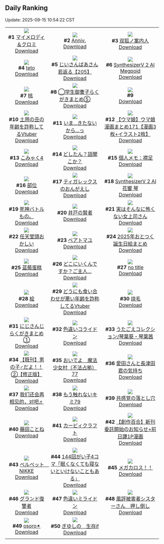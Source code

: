 ## Daily Ranking
Update: 2025-09-15 10:54:22 CST

|      |      |      |
| :----: | :----: | :----: |
| ![](https://i.pixiv.re/c/240x480/img-master/img/2025/09/12/00/00/15/134985186_p0_master1200.jpg)<br>**#1** [マイメロディ＆クロミ](https://www.pixiv.net/artworks/134985186)<br>[Download](https://i.pixiv.re/img-original/img/2025/09/12/00/00/15/134985186_p0.png) | ![](https://i.pixiv.re/c/240x480/img-master/img/2025/09/12/19/18/04/135010001_p0_master1200.jpg)<br>**#2** [Anniv.](https://www.pixiv.net/artworks/135010001)<br>[Download](https://i.pixiv.re/img-original/img/2025/09/12/19/18/04/135010001_p0.jpg) | ![](https://i.pixiv.re/c/240x480/img-master/img/2025/09/13/00/00/17/135022025_p0_master1200.jpg)<br>**#3** [双狐ノ案内人](https://www.pixiv.net/artworks/135022025)<br>[Download](https://i.pixiv.re/img-original/img/2025/09/13/00/00/17/135022025_p0.png) |
| ![](https://i.pixiv.re/c/240x480/img-master/img/2025/09/12/01/00/48/134985152_p0_master1200.jpg)<br>**#4** [teto](https://www.pixiv.net/artworks/134985152)<br>[Download](https://i.pixiv.re/img-original/img/2025/09/12/01/00/48/134985152_p0.jpg) | ![](https://i.pixiv.re/c/240x480/img-master/img/2025/09/13/11/01/58/135036048_p0_master1200.jpg)<br>**#5** [じいさんばあさん若返る【205】](https://www.pixiv.net/artworks/135036048)<br>[Download](https://i.pixiv.re/img-original/img/2025/09/13/11/01/58/135036048_p0.png) | ![](https://i.pixiv.re/c/240x480/img-master/img/2025/09/12/19/41/45/135010886_p0_master1200.jpg)<br>**#6** [SynthesizerV 2 AI Megpoid](https://www.pixiv.net/artworks/135010886)<br>[Download](https://i.pixiv.re/img-original/img/2025/09/12/19/41/45/135010886_p0.jpg) |
| ![](https://i.pixiv.re/c/240x480/img-master/img/2025/09/13/20/30/02/135053431_p0_master1200.jpg)<br>**#7** [桃](https://www.pixiv.net/artworks/135053431)<br>[Download](https://i.pixiv.re/img-original/img/2025/09/13/20/30/02/135053431_p0.png) | ![](https://i.pixiv.re/c/240x480/img-master/img/2025/09/12/23/32/07/135020826_p0_master1200.jpg)<br>**#8** [◯学生御曹子らくがきまとめ⑤](https://www.pixiv.net/artworks/135020826)<br>[Download](https://i.pixiv.re/img-original/img/2025/09/12/23/32/07/135020826_p0.jpg) | ![](https://s.pximg.net/common/images/limit_unviewable_s.png)<br>**#9** [](https://www.pixiv.net/artworks/135058293)<br>[Download](https://s.pximg.net/common/images/limit_unviewable_s.png) |
| ![](https://i.pixiv.re/c/240x480/img-master/img/2025/09/12/21/16/49/135015121_p0_master1200.jpg)<br>**#10** [土用の丑の年齢を詐称してるVtuber](https://www.pixiv.net/artworks/135015121)<br>[Download](https://i.pixiv.re/img-original/img/2025/09/12/21/16/49/135015121_p0.png) | ![](https://i.pixiv.re/c/240x480/img-master/img/2025/09/12/22/00/24/135017044_p0_master1200.jpg)<br>**#11** [いま...きたないから...っ](https://www.pixiv.net/artworks/135017044)<br>[Download](https://i.pixiv.re/img-original/img/2025/09/12/22/00/24/135017044_p0.png) | ![](https://i.pixiv.re/c/240x480/img-master/img/2025/09/12/00/00/35/134985329_p0_master1200.jpg)<br>**#12** [【ウマ娘】ウマ娘漫画まとめ171【漫画3枚+イラスト2枚】](https://www.pixiv.net/artworks/134985329)<br>[Download](https://i.pixiv.re/img-original/img/2025/09/12/00/00/35/134985329_p0.jpg) |
| ![](https://i.pixiv.re/c/240x480/img-master/img/2025/09/13/12/19/02/135038156_p0_master1200.jpg)<br>**#13** [こみゃく4](https://www.pixiv.net/artworks/135038156)<br>[Download](https://i.pixiv.re/img-original/img/2025/09/13/12/19/02/135038156_p0.png) | ![](https://i.pixiv.re/c/240x480/img-master/img/2025/09/12/01/28/05/134988793_p0_master1200.jpg)<br>**#14** [どしたん？話聞こか？](https://www.pixiv.net/artworks/134988793)<br>[Download](https://i.pixiv.re/img-original/img/2025/09/12/01/28/05/134988793_p0.jpg) | ![](https://i.pixiv.re/c/240x480/img-master/img/2025/09/13/06/00/10/135030252_p0_master1200.jpg)<br>**#15** [個人メモ：襟足](https://www.pixiv.net/artworks/135030252)<br>[Download](https://i.pixiv.re/img-original/img/2025/09/13/06/00/10/135030252_p0.jpg) |
| ![](https://i.pixiv.re/c/240x480/img-master/img/2025/09/12/20/45/17/135013611_p0_master1200.jpg)<br>**#16** [部位](https://www.pixiv.net/artworks/135013611)<br>[Download](https://i.pixiv.re/img-original/img/2025/09/12/20/45/17/135013611_p0.png) | ![](https://i.pixiv.re/c/240x480/img-master/img/2025/09/12/00/00/30/134985298_p0_master1200.jpg)<br>**#17** [ティガレックスのおんがえし](https://www.pixiv.net/artworks/134985298)<br>[Download](https://i.pixiv.re/img-original/img/2025/09/12/00/00/30/134985298_p0.jpg) | ![](https://i.pixiv.re/c/240x480/img-master/img/2025/09/12/19/37/09/135010715_p0_master1200.jpg)<br>**#18** [SynthesizerV 2 AI 花響 琴](https://www.pixiv.net/artworks/135010715)<br>[Download](https://i.pixiv.re/img-original/img/2025/09/12/19/37/09/135010715_p0.jpg) |
| ![](https://i.pixiv.re/c/240x480/img-master/img/2025/09/12/04/18/06/134991587_p0_master1200.jpg)<br>**#19** [死神バトルもの。](https://www.pixiv.net/artworks/134991587)<br>[Download](https://i.pixiv.re/img-original/img/2025/09/12/04/18/06/134991587_p0.jpg) | ![](https://i.pixiv.re/c/240x480/img-master/img/2025/09/12/07/05/07/134994250_p0_master1200.jpg)<br>**#20** [井戸の賢者](https://www.pixiv.net/artworks/134994250)<br>[Download](https://i.pixiv.re/img-original/img/2025/09/12/07/05/07/134994250_p0.jpg) | ![](https://i.pixiv.re/c/240x480/img-master/img/2025/09/12/00/06/44/134985852_p0_master1200.jpg)<br>**#21** [実はそんなに怖くない女上司さん](https://www.pixiv.net/artworks/134985852)<br>[Download](https://i.pixiv.re/img-original/img/2025/09/12/00/06/44/134985852_p0.jpg) |
| ![](https://i.pixiv.re/c/240x480/img-master/img/2025/09/12/18/51/06/135008886_p0_master1200.jpg)<br>**#22** [任天堂頭おかしい](https://www.pixiv.net/artworks/135008886)<br>[Download](https://i.pixiv.re/img-original/img/2025/09/12/18/51/06/135008886_p0.jpg) | ![](https://i.pixiv.re/c/240x480/img-master/img/2025/09/12/00/00/23/134985249_p0_master1200.jpg)<br>**#23** [ベアトマユ](https://www.pixiv.net/artworks/134985249)<br>[Download](https://i.pixiv.re/img-original/img/2025/09/12/00/00/23/134985249_p0.jpg) | ![](https://i.pixiv.re/c/240x480/img-master/img/2025/09/13/12/00/16/135037527_p0_master1200.jpg)<br>**#24** [2025年おとつく誕生日絵まとめ](https://www.pixiv.net/artworks/135037527)<br>[Download](https://i.pixiv.re/img-original/img/2025/09/13/12/00/16/135037527_p0.png) |
| ![](https://i.pixiv.re/c/240x480/img-master/img/2025/09/12/19/23/32/135010180_p0_master1200.jpg)<br>**#25** [蓝莓蛋糕](https://www.pixiv.net/artworks/135010180)<br>[Download](https://i.pixiv.re/img-original/img/2025/09/12/19/23/32/135010180_p0.png) | ![](https://i.pixiv.re/c/240x480/img-master/img/2025/09/12/01/05/50/134988211_p0_master1200.jpg)<br>**#26** [どこにいくんですか？ご主人…](https://www.pixiv.net/artworks/134988211)<br>[Download](https://i.pixiv.re/img-original/img/2025/09/12/01/05/50/134988211_p0.png) | ![](https://i.pixiv.re/c/240x480/img-master/img/2025/09/12/19/02/14/135009476_p0_master1200.jpg)<br>**#27** [no title](https://www.pixiv.net/artworks/135009476)<br>[Download](https://i.pixiv.re/img-original/img/2025/09/12/19/02/14/135009476_p0.jpg) |
| ![](https://i.pixiv.re/c/240x480/img-master/img/2025/09/12/21/40/46/135016179_p0_master1200.jpg)<br>**#28** [絵](https://www.pixiv.net/artworks/135016179)<br>[Download](https://i.pixiv.re/img-original/img/2025/09/12/21/40/46/135016179_p0.png) | ![](https://i.pixiv.re/c/240x480/img-master/img/2025/09/13/21/08/17/135055291_p0_master1200.jpg)<br>**#29** [どうにも食い合わせが悪い年齢を詐称してるVtuber](https://www.pixiv.net/artworks/135055291)<br>[Download](https://i.pixiv.re/img-original/img/2025/09/13/21/08/17/135055291_p0.png) | ![](https://i.pixiv.re/c/240x480/img-master/img/2025/09/12/12/30/18/135000125_p0_master1200.jpg)<br>**#30** [烧毛](https://www.pixiv.net/artworks/135000125)<br>[Download](https://i.pixiv.re/img-original/img/2025/09/12/12/30/18/135000125_p0.jpg) |
| ![](https://i.pixiv.re/c/240x480/img-master/img/2025/09/13/00/01/36/135022347_p0_master1200.jpg)<br>**#31** [にじさんじらくがきまとめ①](https://www.pixiv.net/artworks/135022347)<br>[Download](https://i.pixiv.re/img-original/img/2025/09/13/00/01/36/135022347_p0.png) | ![](https://i.pixiv.re/c/240x480/img-master/img/2025/09/12/20/10/24/135012158_p0_master1200.jpg)<br>**#32** [色違いコライドン](https://www.pixiv.net/artworks/135012158)<br>[Download](https://i.pixiv.re/img-original/img/2025/09/12/20/10/24/135012158_p0.jpg) | ![](https://i.pixiv.re/c/240x480/img-master/img/2025/09/13/19/34/44/135051150_p0_master1200.jpg)<br>**#33** [うたごえコレクション/琴葉葵・琴葉茜](https://www.pixiv.net/artworks/135051150)<br>[Download](https://i.pixiv.re/img-original/img/2025/09/13/19/34/44/135051150_p0.jpg) |
| ![](https://i.pixiv.re/c/240x480/img-master/img/2025/09/13/00/00/44/135022178_p0_master1200.jpg)<br>**#34** [【既刊】男の子♂だよ！！②【修正版】](https://www.pixiv.net/artworks/135022178)<br>[Download](https://i.pixiv.re/img-original/img/2025/09/13/00/00/44/135022178_p0.jpg) | ![](https://i.pixiv.re/c/240x480/img-master/img/2025/09/13/13/23/25/135039765_p0_master1200.jpg)<br>**#35** [おいでよ　魔法少女村（不法占拠）77](https://www.pixiv.net/artworks/135039765)<br>[Download](https://i.pixiv.re/img-original/img/2025/09/13/13/23/25/135039765_p0.png) | ![](https://i.pixiv.re/c/240x480/img-master/img/2025/09/12/16/02/12/135004038_p0_master1200.jpg)<br>**#36** [愛田さんと長津田君の気持ち](https://www.pixiv.net/artworks/135004038)<br>[Download](https://i.pixiv.re/img-original/img/2025/09/12/16/02/12/135004038_p0.jpg) |
| ![](https://i.pixiv.re/c/240x480/img-master/img/2025/09/12/19/18/39/135010025_p0_master1200.jpg)<br>**#37** [我们还会再相见的，对吧♬](https://www.pixiv.net/artworks/135010025)<br>[Download](https://i.pixiv.re/img-original/img/2025/09/12/19/18/39/135010025_p0.jpg) | ![](https://i.pixiv.re/c/240x480/img-master/img/2025/09/12/13/16/37/135001044_p0_master1200.jpg)<br>**#38** [もう触れないキミ79](https://www.pixiv.net/artworks/135001044)<br>[Download](https://i.pixiv.re/img-original/img/2025/09/12/13/16/37/135001044_p0.jpg) | ![](https://i.pixiv.re/c/240x480/img-master/img/2025/09/12/00/24/54/134986635_p0_master1200.jpg)<br>**#39** [共感覚の落とし穴](https://www.pixiv.net/artworks/134986635)<br>[Download](https://i.pixiv.re/img-original/img/2025/09/12/00/24/54/134986635_p0.png) |
| ![](https://i.pixiv.re/c/240x480/img-master/img/2025/09/12/12/00/02/134999259_p0_master1200.jpg)<br>**#40** [藤田ことね](https://www.pixiv.net/artworks/134999259)<br>[Download](https://i.pixiv.re/img-original/img/2025/09/12/12/00/02/134999259_p0.jpg) | ![](https://i.pixiv.re/c/240x480/img-master/img/2025/09/13/12/52/02/135038953_p0_master1200.jpg)<br>**#41** [カービィクラフト](https://www.pixiv.net/artworks/135038953)<br>[Download](https://i.pixiv.re/img-original/img/2025/09/13/12/52/02/135038953_p0.jpg) | ![](https://i.pixiv.re/c/240x480/img-master/img/2025/09/13/00/00/50/135022204_p0_master1200.jpg)<br>**#42** [【創作百合】新刊委託開始のお知らせ+前日譚1P漫画](https://www.pixiv.net/artworks/135022204)<br>[Download](https://i.pixiv.re/img-original/img/2025/09/13/00/00/50/135022204_p0.jpg) |
| ![](https://i.pixiv.re/c/240x480/img-master/img/2025/09/12/00/00/31/134985306_p0_master1200.jpg)<br>**#43** [ベルベット　NIKKE](https://www.pixiv.net/artworks/134985306)<br>[Download](https://i.pixiv.re/img-original/img/2025/09/12/00/00/31/134985306_p0.jpg) | ![](https://i.pixiv.re/c/240x480/img-master/img/2025/09/12/00/03/33/134985688_p0_master1200.jpg)<br>**#44** [144回がい子4コマ「眠くなくても寝ないといけないこともある」](https://www.pixiv.net/artworks/134985688)<br>[Download](https://i.pixiv.re/img-original/img/2025/09/12/00/03/33/134985688_p0.png) | ![](https://i.pixiv.re/c/240x480/img-master/img/2025/09/13/01/34/28/135025767_p0_master1200.jpg)<br>**#45** [メガカロス！！](https://www.pixiv.net/artworks/135025767)<br>[Download](https://i.pixiv.re/img-original/img/2025/09/13/01/34/28/135025767_p0.jpg) |
| ![](https://i.pixiv.re/c/240x480/img-master/img/2025/09/12/00/00/22/134985245_p0_master1200.jpg)<br>**#46** [グランド復讐者](https://www.pixiv.net/artworks/134985245)<br>[Download](https://i.pixiv.re/img-original/img/2025/09/12/00/00/22/134985245_p0.png) | ![](https://i.pixiv.re/c/240x480/img-master/img/2025/09/13/20/34/15/135053672_p0_master1200.jpg)<br>**#47** [色違いミライドン](https://www.pixiv.net/artworks/135053672)<br>[Download](https://i.pixiv.re/img-original/img/2025/09/13/20/34/15/135053672_p0.jpg) | ![](https://i.pixiv.re/c/240x480/img-master/img/2025/09/12/12/41/37/135000350_p0_master1200.jpg)<br>**#48** [風評被害者シスターさん　押し倒し](https://www.pixiv.net/artworks/135000350)<br>[Download](https://i.pixiv.re/img-original/img/2025/09/12/12/41/37/135000350_p0.png) |
| ![](https://i.pixiv.re/c/240x480/img-master/img/2025/09/12/13/30/40/135001300_p0_master1200.jpg)<br>**#49** [osoro✴︎](https://www.pixiv.net/artworks/135001300)<br>[Download](https://i.pixiv.re/img-original/img/2025/09/12/13/30/40/135001300_p0.jpg) | ![](https://i.pixiv.re/c/240x480/img-master/img/2025/09/12/17/38/27/135006467_p0_master1200.jpg)<br>**#50** [ぎゆしの　生存if](https://www.pixiv.net/artworks/135006467)<br>[Download](https://i.pixiv.re/img-original/img/2025/09/12/17/38/27/135006467_p0.jpg) |
|      |
